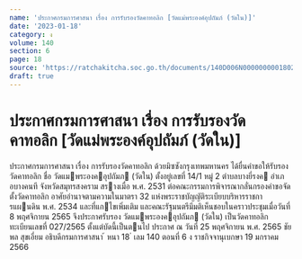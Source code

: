 ```yaml
---
name: 'ประกาศกรมการศาสนา เรื่อง การรับรองวัดคาทอลิก [วัดแม่พระองค์อุปถัมภ์ (วัดใน)]'
date: '2023-01-18'
category: ง
volume: 140
section: 6
page: 18
source: 'https://ratchakitcha.soc.go.th/documents/140D006N0000000001802.pdf'
draft: true
---
```


# ประกาศกรมการศาสนา เรื่อง การรับรองวัดคาทอลิก [วัดแม่พระองค์อุปถัมภ์ (วัดใน)]

ประกาศกรมการศาสนา เรื่อง การรับรองวัดคาทอลิก ด้วยมิซซังกรุงเทพมหานคร ได้ยื่นคําขอให้รับรองวัดคาทอลิก ชื่อ วัดแมพระองคอุปถัมภ (วัดใน) ตั้งอยู่เลขที่ 14/1 หมู่ 2 ตําบลบางยี่รงค อําเภอบางคนที จังหวัดสมุทรสงคราม สรางเมื่อ พ.ศ. 2531 ต่อคณะกรรมการพิจารณากลั่นกรองคําขอจัดตั้งวัดคาทอลิก อาศัยอํานาจตามความในมาตรา 32 แห่งพระราชบัญญัติระเบียบบริหารราชการแผนดิน พ.ศ. 2534 และที่แกไขเพิ่มเติม และคณะรัฐมนตรีมีมติเห็นชอบในคราวประชุมเมื่อวันที่ 8 พฤศจิกายน 2565 จึงประกาศรับรอง วัดแมพระองคอุปถัมภ (วัดใน) เป็นวัดคาทอลิก ทะเบียนเลขที่ 027/2565 ตั้งแต่บัดนี้เป็นตนไป ประกาศ ณ วันที่ 25 พฤศจิกายน พ.ศ. 2565 ชัยพล สุขเอี่ยม อธิบดีกรมการศาสนา ้ หนา 18 ่ เลม 140 ตอนที่ 6 ง ราชกิจจานุเบกษา 19 มกราคม 2566
